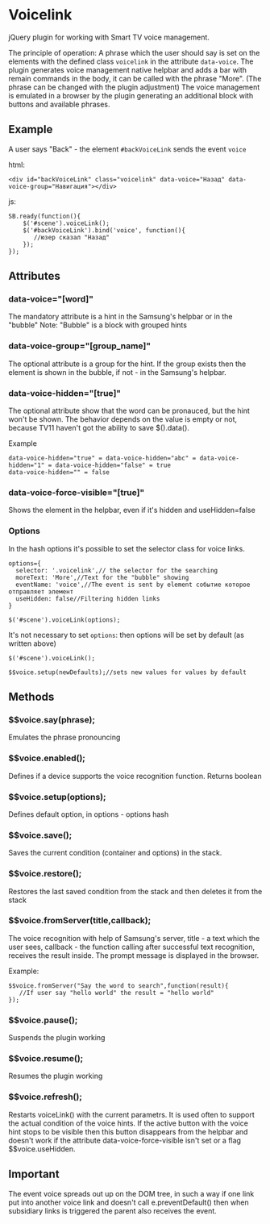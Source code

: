 # Voicelink

jQuery plugin for working with Smart TV voice management.

The principle of operation: A phrase which the user should say is set on the elements with the defined class `voicelink` in the attribute `data-voice`. The plugin generates voice management native helpbar and adds a bar with remain commands in the body, it can be called with the phrase "More". (The phrase can be changed with the plugin adjustment)
The voice management is emulated in a browser by the plugin generating an additional block with buttons and available phrases.

## Example


A user says "Back" - the element `#backVoiceLink` sends the event `voice`


html:
```
<div id="backVoiceLink" class="voicelink" data-voice="Назад" data-voice-group="Навигация"></div>
```

js:
```
SB.ready(function(){
    $('#scene').voiceLink();
    $('#backVoiceLink').bind('voice', function(){
       //юзер сказал "Назад"
    });
});
```

## Attributes

### data-voice="[word]"

The mandatory attribute is a hint in the Samsung's helpbar or in the "bubble"
Note: "Bubble" is a block with grouped hints

### data-voice-group="[group_name]"

The optional attribute is a group for the hint. If the group exists then the element is shown in the bubble, if not - in the Samsung's helpbar.


### data-voice-hidden="[true]"

The optional attribute show that the word can be pronauced, but the hint won't be shown. 
The behavior depends on the value is empty or not, because TV11 haven't got the ability to save $().data().

Example

```
data-voice-hidden="true" = data-voice-hidden="abc" = data-voice-hidden="1" = data-voice-hidden="false" = true
data-voice-hidden="" = false
```


### data-voice-force-visible="[true]"

Shows the element in the helpbar, even if it's hidden and useHidden=false



### Options

In the hash options it's possible to set the selector class for voice links.

```
options={
  selector: '.voicelink',// the selector for the searching 
  moreText: 'More',//Text for the "bubble" showing
  eventName: 'voice',//The event is sent by element событие которое отправляет элемент
  useHidden: false//Filtering hidden links
}

$('#scene').voiceLink(options);
```

It's not necessary to set `options`: then options will be set by default (as written above)

```
$('#scene').voiceLink();
```

```
$$voice.setup(newDefaults);//sets new values for values by default
```

## Methods

### $$voice.say(phrase);

Emulates the phrase pronouncing

### $$voice.enabled();

Defines if a device supports the voice recognition function. Returns boolean

### $$voice.setup(options);

Defines default option, in options - options hash 

### $$voice.save();

Saves the current condition (container and options) in the stack.

### $$voice.restore();

Restores the last saved condition from the stack and then deletes it from the stack

### $$voice.fromServer(title,callback);

The voice recognition with help of Samsung's server, title - a text which the user sees, callback - the function calling after successful text recognition, receives the result inside. 
The prompt message is displayed in the browser.

Example:

```
$$voice.fromServer("Say the word to search",function(result){
   //If user say "hello world" the result = "hello world"
});
```

### $$voice.pause();

Suspends the plugin working

### $$voice.resume();

Resumes the plugin working

### $$voice.refresh();

Restarts voiceLink() with the current parametrs. It is used often to support the actual condition of the voice hints.
If the active button with the voice hint stops to be visible then this button disappears from the helpbar and doesn't work if the attribute data-voice-force-visible isn't set or a flag $$voice.useHidden.


## Important

The event voice spreads out up on the DOM tree, in such a way if one link put into another voice link and doesn't call e.preventDefault() then when subsidiary links is triggered the parent also receives the event.

